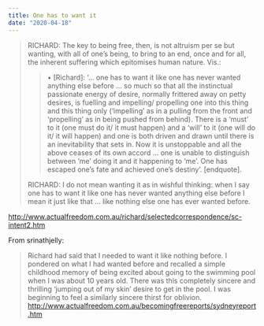 ```yaml
---
title: One has to want it
date: "2020-04-18"
---
```


> RICHARD: The key to being free, then, is not altruism per se but wanting, with
  all of one’s being, to bring to an end, once and for all, the inherent
  suffering which epitomises human nature. Vis.:
> >
> > • \[Richard\]: ‘... one has to want it like one has never wanted anything else
    before ... so much so that all the instinctual passionate energy of desire,
    normally frittered away on petty desires, is fuelling and impelling/
    propelling one into this thing and this thing only (‘impelling’ as in a
    pulling from the front and ‘propelling’ as in being pushed from behind). There
    is a ‘must’ to it (one must do it/ it must happen) and a ‘will’ to it (one
    will do it/ it will happen) and one is both driven and drawn until there is an
    inevitability that sets in. Now it is unstoppable and all the above ceases of
    its own accord ... one is unable to distinguish between ‘me’ doing it and it
    happening to ‘me’. One has escaped one’s fate and achieved one’s destiny’.
    \[endquote\].
  >
  > RICHARD: I do not mean wanting it as in wishful thinking: when I say one has
  to want it like one has never wanted anything else before I mean it just like
  that ... like nothing else one has ever wanted before.

  <http://www.actualfreedom.com.au/richard/selectedcorrespondence/sc-intent2.htm>


From srinathjelly:

> Richard had said that I needed to want it like nothing before. I pondered on
  what I had wanted before and recalled a simple childhood memory of being
  excited about going to the swimming pool when I was about 10 years old. There
  was this completely sincere and thrilling ‘jumping out of my skin’ desire to
  get in the pool. I was beginning to feel a similarly sincere thirst for
  oblivion. 
  <http://www.actualfreedom.com.au/becomingfreereports/sydneyreport.htm>

